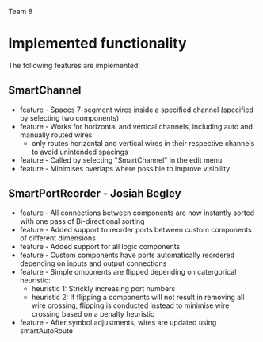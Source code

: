 Team 8
# Implemented functionality
The following features are implemented:

## SmartChannel
* feature - Spaces 7-segment wires inside a specified channel (specified by selecting two components)
* feature - Works for horizontal and vertical channels, including auto and manually routed wires 
	* only routes horizontal and vertical wires in their respective channels to avoid unintended spacings
* feature - Called by selecting "SmartChannel" in the edit menu
* feature - Minimises overlaps where possible to improve visibility

## SmartPortReorder - Josiah Begley
* feature - All connections between components are now instantly sorted with one pass of Bi-directional sorting
* feature - Added support to reorder ports between custom components of different dimensions
* feature - Added support for all logic components
* feature - Custom components have ports automatically reordered depending on inputs and output connections
* feature - Simple omponents are flipped depending on catergorical heuristic:
	* heuristic 1: Strickly increasing port numbers
	* heuristic 2: If flipping a components will not result in removing all wire crossing, flipping is conducted instead to minimise wire crossing based on a penalty heuristic
* feature - After symbol adjustments, wires are updated using smartAutoRoute